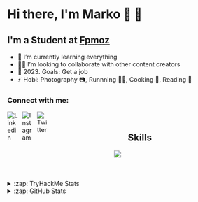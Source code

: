 # Hi there, I'm Marko 🧭 🤍

## I'm a Student at [Fpmoz][fakultet]

- 🌱 I’m currently learning everything 
- 🤝🏻 I’m looking to collaborate with other content creators
- 🥅 2023. Goals: Get a job 
- ⚡ Hobi: Photography 📷, Runnning 🏃‍♂️, Cooking 🍣, Reading 📘


### Connect with me:

[<img align="left" alt="Linkedin" width="24px" src="https://skillicons.dev/icons?i=linkedin" style="padding-right:10px;" />][linkedin]
[<img align="left" alt="Instagram" width="24px" src="https://skillicons.dev/icons?i=instagram" style="padding-right:10px;" />][instagram]
[<img align="left" alt="Twitter" width="24px" src="https://skillicons.dev/icons?i=twitter" style="padding-right:10px;" />][twitter]

</br>


<h2 align="center">Skills </h2>

<p align="center">
  <a href="https://skillicons.dev">
    <img src="https://skillicons.dev/icons?i=html,css,tailwind,js,typescript,react,linux,bash,nvim" />
  </a>
</p>



<br />




</br>


<details>

  <summary>:zap: TryHackMe Stats</summary>

![Tryhackme](./img/m4ke99.png)
</details>



<details>

  <summary>:zap: GitHub Stats</summary>

![Anurag's GitHub stats](https://github-readme-stats.vercel.app/api?username=matesic42&show_icons=true&theme=cobalt2)
</details>



[twitter]: https://twitter.com/matesicmarko9
[instagram]: https://instagram.com/mmmatesic
[linkedin]: https://www.linkedin.com/in/marko-mate%C5%A1i%C4%87-12b714217/
[fakultet]: https://www.fpmoz.sum.ba/index.php?lang=hr
